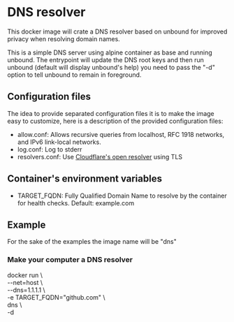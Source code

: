 # DNS resolver

This docker image will crate a DNS resolver based on unbound for improved
privacy when resolving domain names.

This is a simple DNS server using alpine container as base and running unbound.
The entrypoint will update the DNS root keys and then run unbound (default will
display unbound's help) you need to pass the "-d" option to tell unbound to
remain in foreground.

## Configuration files

The idea to provide separated configuration files it is to make the image easy
to customize, here is a description of the provided configuration files:

- allow.conf: Allows recursive queries from localhost, RFC 1918 networks, and
IPv6 link-local networks.
- log.conf: Log to stderr
- resolvers.conf: Use [Cloudflare's open resolver](https://developers.cloudflare.com/1.1.1.1/setting-up-1.1.1.1/) using TLS

## Container's environment variables

- TARGET_FQDN: Fully Qualified Domain Name to resolve by the container for
health checks.
Default: example.com

## Example

For the sake of the examples the image name will be "dns"

### Make your computer a DNS resolver

docker run \\\
--net=host \\\
--dns=1.1.1.1 \\\
-e TARGET_FQDN="github.com" \\\
dns \\\
-d
